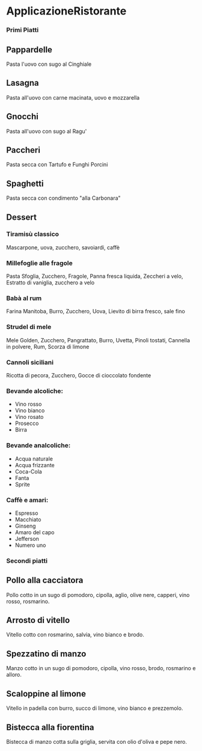 # ApplicazioneRistorante


### Primi Piatti 

## Pappardelle 
Pasta l'uovo con sugo al Cinghiale 
## Lasagna
Pasta all'uovo con carne macinata, uovo e mozzarella
## Gnocchi
Pasta all'uovo con sugo al Ragu'
## Paccheri
Pasta secca con Tartufo e Funghi Porcini
## Spaghetti
Pasta secca con condimento "alla Carbonara"

## Dessert

### Tiramisù classico
Mascarpone, uova, zucchero, savoiardi, caffè
### Millefoglie alle fragole
Pasta Sfoglia, Zucchero, Fragole, Panna fresca liquida, Zeccheri a velo, Estratto di vaniglia, zucchero a velo
### Babà al rum
Farina Manitoba, Burro, Zucchero, Uova, Lievito di birra fresco, sale fino
### Strudel di mele
Mele Golden, Zucchero, Pangrattato, Burro, Uvetta, Pinoli tostati, Cannella in polvere, Rum, Scorza di limone
### Cannoli siciliani
Ricotta di pecora,  Zucchero, Gocce di cioccolato fondente

### Bevande alcoliche:
- Vino rosso 
- Vino bianco
- Vino rosato
- Prosecco
- Birra

### Bevande analcoliche:
- Acqua naturale
- Acqua frizzante
- Coca-Cola
- Fanta
- Sprite

### Caffè e amari:
- Espresso
- Macchiato
- Ginseng
- Amaro del capo
- Jefferson
- Numero uno

### Secondi piatti

## Pollo alla cacciatora
Pollo cotto in un sugo di pomodoro, cipolla, aglio, olive nere, capperi, vino rosso, rosmarino.
## Arrosto di vitello
Vitello cotto con rosmarino, salvia, vino bianco e brodo.
## Spezzatino di manzo
Manzo cotto in un sugo di pomodoro, cipolla, vino rosso, brodo, rosmarino e alloro.
## Scaloppine al limone
Vitello in padella con burro, succo di limone, vino bianco e prezzemolo.
## Bistecca alla fiorentina
Bistecca di manzo cotta sulla griglia, servita con olio d'oliva e pepe nero.

